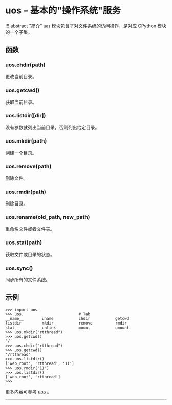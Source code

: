 # **uos** – 基本的"操作系统"服务

!!! abstract "简介"
    `uos` 模块包含了对文件系统的访问操作，是对应 CPython 模块的一个子集。

## 函数

### **uos.chdir**(path)  
更改当前目录。

### **uos.getcwd**()  
获取当前目录。

### **uos.listdir**([dir])
没有参数就列出当前目录，否则列出给定目录。

### **uos.mkdir**(path)  
创建一个目录。

### **uos.remove**(path)  
删除文件。

### **uos.rmdir**(path)  
删除目录。

### **uos.rename**(old_path, new_path)  
重命名文件或者文件夹。

### **uos.stat**(path)  
获取文件或目录的状态。

### **uos.sync**()  
同步所有的文件系统。

## 示例

```
>>> import uos
>>> uos.                        # Tab 
__name__        uname           chdir           getcwd
listdir         mkdir           remove          rmdir
stat            unlink          mount           umount
>>> uos.mkdir("rtthread")
>>> uos.getcwd()
'/'
>>> uos.chdir("rtthread")
>>> uos.getcwd()
'/rtthread'
>>> uos.listdir()
['web_root', 'rtthread', '11']
>>> uos.rmdir("11")
>>> uos.listdir()
['web_root', 'rtthread']
>>> 
```

更多内容可参考 [uos](http://docs.micropython.org/en/latest/pyboard/library/uos.html) 。

----------